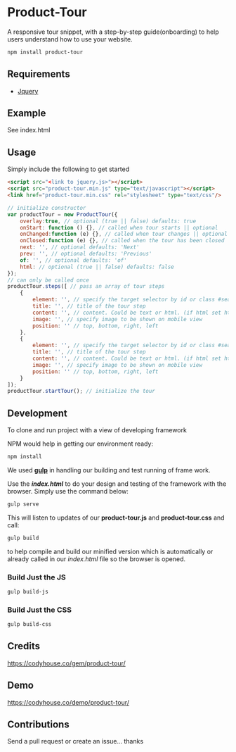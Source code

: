 # Product-Tour
A responsive tour snippet, with a step-by-step guide(onboarding) to help users understand how to use your website.

```bash
npm install product-tour
```

## Requirements
- [Jquery](https://jquery.com/)

## Example
See index.html

## Usage
Simply include the following to get started
```html
<script src="<link to jquery.js>"></script>
<script src="product-tour.min.js" type="text/javascript"></script>
<link href="product-tour.min.css" rel="stylesheet" type="text/css"/>
```

```javascript
// initialize constructor
var productTour = new ProductTour({ 
	overlay:true, // optional (true || false) defaults: true
	onStart: function () {}, // called when tour starts || optional
	onChanged:function (e) {}, // called when tour changes || optional 
	onClosed:function (e) {}, // called when the tour has been closed || optional
	next: '', // optional defaults: 'Next'
	prev: '', // optional defaults: 'Previous'
	of: '', // optional defaults: 'of'
	html: // optional (true || false) defaults: false
});
// can only be called once
productTour.steps([ // pass an array of tour steps
	{
		element: '', // specify the target selector by id or class #search or .header (defaults: body)
		title: '', // title of the tour step
		content: '', // content. Could be text or html. (if html set html attribute above to be true)
		image: '', // specify image to be shown on mobile view
		position: '' // top, bottom, right, left
	},
	{
		element: '', // specify the target selector by id or class #search or .header (defaults: body)
		title: '', // title of the tour step
		content: '', // content. Could be text or html. (if html set html attribute above to be true)
		image: '', // specify image to be shown on mobile view
		position: '' // top, bottom, right, left
	}
]); 
productTour.startTour(); // initialize the tour
```

## Development
To clone and run project with a view of developing framework

NPM would help in getting our environment ready:
```bash
npm install
```

We used [**gulp**](http://gulpjs.com) in handling our building and test running of frame work.

Use the _**index.html**_ to do your design and testing of the framework with the browser. Simply use the command below:
```bash
gulp serve
```
This will listen to updates of our **product-tour.js** and **product-tour.css** and call:
```bash
gulp build
```
to help compile and build our minified version which is automatically or already called in our _index.html_
file so the browser is opened.

### Build Just the JS
```bash
gulp build-js
```

### Build Just the CSS
```bash
gulp build-css
```

## Credits
https://codyhouse.co/gem/product-tour/

## Demo
https://codyhouse.co/demo/product-tour/

## Contributions
Send a pull request or create an issue... thanks
